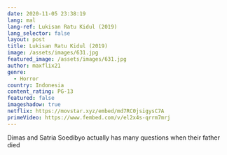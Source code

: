 ```yaml
---
date: 2020-11-05 23:38:19
lang: mal
lang-ref: Lukisan Ratu Kidul (2019)
lang_selector: false
layout: post
title: Lukisan Ratu Kidul (2019)
image: /assets/images/631.jpg
featured_image: /assets/images/631.jpg
author: maxflix21
genre:
  - Horror
country: Indonesia
content_rating: PG-13
featured: false
imageshadow: true
netflix: https://movstar.xyz/embed/md7RC0jsigysC7A
primeVideo: https://www.fembed.com/v/el2x4s-qrrm7mrj
---
```

Dimas and Satria Soedibyo actually has many questions when their father died